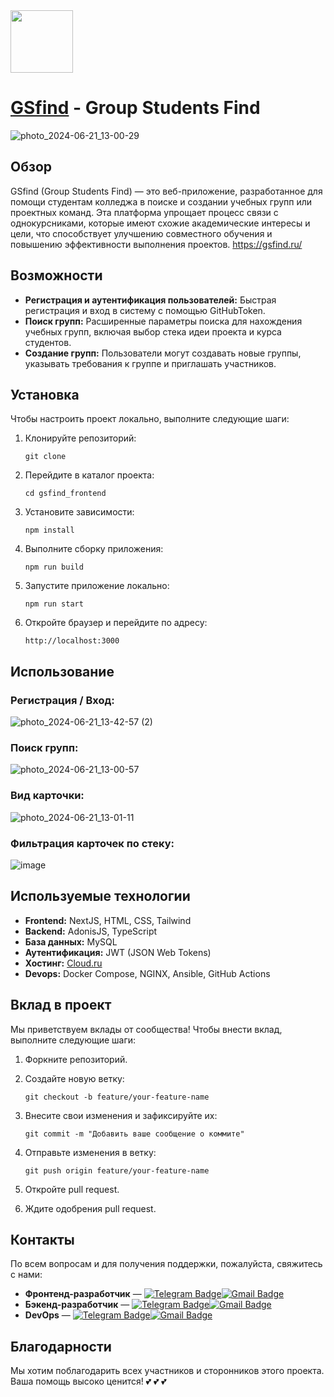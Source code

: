 <img src="https://github.com/Pyplee/gsfind_frontend/assets/112984775/5d4279f4-5717-4188-a021-0fa2ccd8a310" width="100"/>

# [GSfind](https://gsfind.ru/) - Group Students Find

![photo_2024-06-21_13-00-29](https://github.com/Pyplee/gsfind_frontend/assets/112984775/f5522928-096d-4f18-9847-dd7ca8d481ca)

## Обзор
GSfind (Group Students Find) — это веб-приложение, разработанное для помощи студентам колледжa в поиске и создании учебных групп или проектных команд. Эта платформа упрощает процесс связи с однокурсниками, которые имеют схожие академические интересы и цели, что способствует улучшению совместного обучения и повышению эффективности выполнения проектов. https://gsfind.ru/

## Возможности
- **Регистрация и аутентификация пользователей:** Быстрая регистрация и вход в систему с помощью GitHubToken.
- **Поиск групп:** Расширенные параметры поиска для нахождения учебных групп, включая выбор стека идеи проекта и курса студентов.
- **Создание групп:** Пользователи могут создавать новые группы, указывать требования к группе и приглашать участников.

## Установка
Чтобы настроить проект локально, выполните следующие шаги:

1. Клонируйте репозиторий:
    ```
    git clone 
    ```

2. Перейдите в каталог проекта:
    ```
    cd gsfind_frontend
    ```

3. Установите зависимости:
    ```
    npm install
    ```

4. Выполните сборку приложения:
    ```
    npm run build
    ```

5. Запустите приложение локально:
    ```
    npm run start
    ```

6. Откройте браузер и перейдите по адресу:
    ```
    http://localhost:3000
    ```

## Использование

### Регистрация / Вход:
![photo_2024-06-21_13-42-57 (2)](https://github.com/Pyplee/gsfind_frontend/assets/112984775/db3ad842-63ec-4aa8-870e-31de5ce8aa01)

### Поиск групп:
![photo_2024-06-21_13-00-57](https://github.com/Pyplee/gsfind_frontend/assets/112984775/0b60189c-9adf-4c59-a08a-538c79956fa4)

### Вид карточки:
![photo_2024-06-21_13-01-11](https://github.com/Pyplee/gsfind_frontend/assets/112984775/35e7e3db-2e0a-4f1a-9a20-a700a350edb6)

### Фильтрация карточек по стеку:
![image](https://github.com/Pyplee/gsfind_frontend/assets/112984775/d666ce3a-3b3f-4507-b002-d4d0f8b7b7de)

## Используемые технологии
- **Frontend:** NextJS, HTML, CSS, Tailwind
- **Backend:** AdonisJS, TypeScript
- **База данных:** MySQL
- **Аутентификация:** JWT (JSON Web Tokens)
- **Хостинг:** [Cloud.ru](https://cloud.ru/)
- **Devops:** Docker Compose, NGINX, Ansible, GitHub Actions

## Вклад в проект
Мы приветствуем вклады от сообщества! Чтобы внести вклад, выполните следующие шаги:

1. Форкните репозиторий.
   
2. Создайте новую ветку:
    ```
    git checkout -b feature/your-feature-name
    ```
3. Внесите свои изменения и зафиксируйте их:
    ```
    git commit -m "Добавить ваше сообщение о коммите"
    ```
4. Отправьте изменения в ветку:
    ```
    git push origin feature/your-feature-name
    ```
6. Откройте pull request.

7. Ждите одобрения pull request.

## Контакты
По всем вопросам и для получения поддержки, пожалуйста, свяжитесь с нами:
- **Фронтенд-разработчик** — [![Telegram Badge](https://img.shields.io/badge/-dekimiq-Swamp?style=flat&logo=Telegram&logoColor=white)](https://t.me/dekimiq)[![Gmail Badge](https://img.shields.io/badge/-Mail-blue?style=flat&logo=Gmail&logoColor=white)](mailto:dekimiq@gmail.com)
- **Бэкенд-разработчик** — [![Telegram Badge](https://img.shields.io/badge/-volkovcutee-Swamp?style=flat&logo=Telegram&logoColor=white)](https://t.me/volkovcutee)[![Gmail Badge](https://img.shields.io/badge/-Mail-blue?style=flat&logo=Gmail&logoColor=white)](mailto:volkov.nikita@my.com)
- **DevOps** — [![Telegram Badge](https://img.shields.io/badge/-geo_rid-Swamp?style=flat&logo=Telegram&logoColor=white)](https://t.me/geo_rid)[![Gmail Badge](https://img.shields.io/badge/-Mail-blue?style=flat&logo=Gmail&logoColor=white)](mailto:wopa22@list.ru)

## Благодарности
Мы хотим поблагодарить всех участников и сторонников этого проекта. Ваша помощь высоко ценится! :two_hearts: :two_hearts: :two_hearts:
